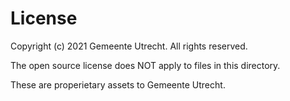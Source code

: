 # License

Copyright (c) 2021 Gemeente Utrecht. All rights reserved.

The open source license does NOT apply to files in this directory.

These are properietary assets to Gemeente Utrecht.
